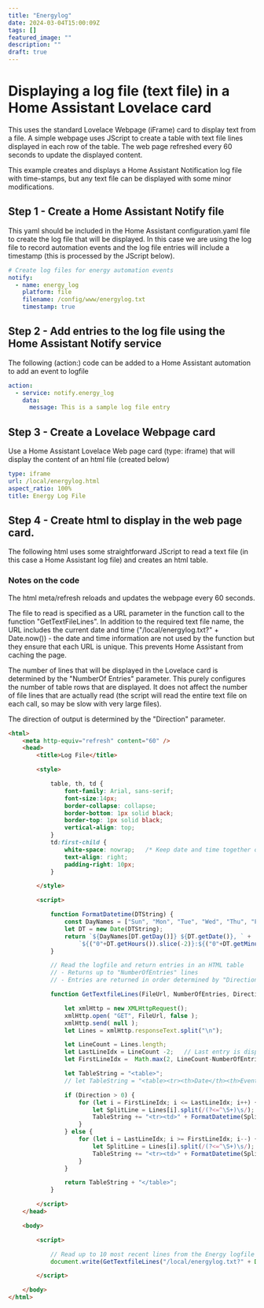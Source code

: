 ```yaml
---
title: "Energylog"
date: 2024-03-04T15:00:09Z
tags: []
featured_image: ""
description: ""
draft: true
---
```



# Displaying a log file (text file) in a Home Assistant Lovelace card

This uses the standard Lovelace Webpage (iFrame) card to display text from a file. A simple webpage uses JScript to create a table with text file lines displayed in each row of the table. The web page refreshed every 60 seconds to update the displayed content.

This example creates and displays a Home Assistant Notification log file with time-stamps, but any text file can be displayed with some minor modifications.



## Step 1 - Create a Home Assistant Notify file

This yaml should be included in the Home Assistant configuration.yaml file to create the log file that will be displayed. In this case we are using the log file to record automation events and the log file entries will include a timestamp (this is processed by the JScript below).

``` yaml
# Create log files for energy automation events
notify:
  - name: energy_log
    platform: file
    filename: /config/www/energylog.txt
    timestamp: true
```


## Step 2 - Add entries to the log file using the Home Assistant Notify service

The following (action:) code can be added to a Home Assistant automation to add an event to logfile

``` yaml
action:
  - service: notify.energy_log
    data:
      message: This is a sample log file entry
```


## Step 3 - Create a Lovelace Webpage card

Use a Home Assistant Lovelace Web page card (type: iframe) that will display the content of an html file (created below)

``` yaml
type: iframe
url: /local/energylog.html
aspect_ratio: 100%
title: Energy Log File
```


## Step 4 - Create html to display in the web page card.

The following html uses some straightforward JScript to read a text file (in this case a Home Assistant log file) and creates an html table.

### Notes on the code

The html meta/refresh reloads and updates the webpage every 60 seconds.

The file to read is specified as a URL parameter in the function call to the function "GetTextFileLines". In addition to the required text file name, the URL includes the current date and time ("/local/energylog.txt?" + Date.now()) - the date and time information are not used by the function but they ensure that each URL is unique. This prevents Home Assistant from caching the page.

The number of lines that will be displayed in the Lovelace card is determined by the "NumberOf Entries" parameter. This purely configures the number of table rows that are displayed. It does not affect the number of file lines that are actually read (the script will read the entire text file on each call, so may be slow with very large files).

The direction of output is determined by the "Direction" parameter.

``` html
<html>
    <meta http-equiv="refresh" content="60" />
    <head>
        <title>Log File</title>

        <style>

            table, th, td {
                font-family: Arial, sans-serif;
                font-size:14px;
                border-collapse: collapse;
                border-bottom: 1px solid black;
                border-top: 1px solid black;
                vertical-align: top;
            }
            td:first-child {
                white-space: nowrap;   /* Keep date and time together on a single line*/
                text-align: right;
                padding-right: 10px;
            }

        </style>

        <script>

            function FormatDatetime(DTString) {
                const DayNames = ["Sun", "Mon", "Tue", "Wed", "Thu", "Fri", "Sat"];
                let DT = new Date(DTString);
                return `${DayNames[DT.getDay()]} ${DT.getDate()}, ` +
                    `${("0"+DT.getHours()).slice(-2)}:${("0"+DT.getMinutes()).slice(-2)}:${("0"+DT.getSeconds()).slice(-2)}`;
            }

            // Read the logfile and return entries in an HTML table
            // - Returns up to "NumberOfEntries" lines
            // - Entries are returned in order determined by "Direction" parameter

            function GetTextfileLines(FileUrl, NumberOfEntries, Direction) {

                let xmlHttp = new XMLHttpRequest();
                xmlHttp.open( "GET", FileUrl, false );
                xmlHttp.send( null );
                let Lines = xmlHttp.responseText.split("\n");

                let LineCount = Lines.length;
                let LastLineIdx = LineCount -2;   // Last entry is displayed first. The last line of the file is blank, so subtract 2 to get last line index
                let FirstLineIdx =  Math.max(2, LineCount-NumberOfEntries-1);  // ...count backwards but stop before the header lines

                let TableString = "<table>";
                // let TableString = "<table><tr><th>Date</th><th>Event</th></tr>";   // Table with Header Row

                if (Direction > 0) {
                    for (let i = FirstLineIdx; i <= LastLineIdx; i++) {
                        let SplitLine = Lines[i].split(/(?<=^\S+)\s/);       // Split on first space
                        TableString += "<tr><td>" + FormatDatetime(SplitLine[0]) + "</td><td>" + SplitLine[1] + "</td></tr>";
                    }
                } else {
                    for (let i = LastLineIdx; i >= FirstLineIdx; i--) {
                        let SplitLine = Lines[i].split(/(?<=^\S+)\s/);       // Split on first space
                        TableString += "<tr><td>" + FormatDatetime(SplitLine[0]) + "</td><td>" + SplitLine[1] + "</td></tr>";
                    }
                }

                return TableString + "</table>";
            }

        </script>
    </head>

    <body>

        <script>

            // Read up to 10 most recent lines from the Energy logfile and display as a table
            document.write(GetTextfileLines("/local/energylog.txt?" + Date.now(), 14, 1));

        </script>

    </body>
</html>
```
